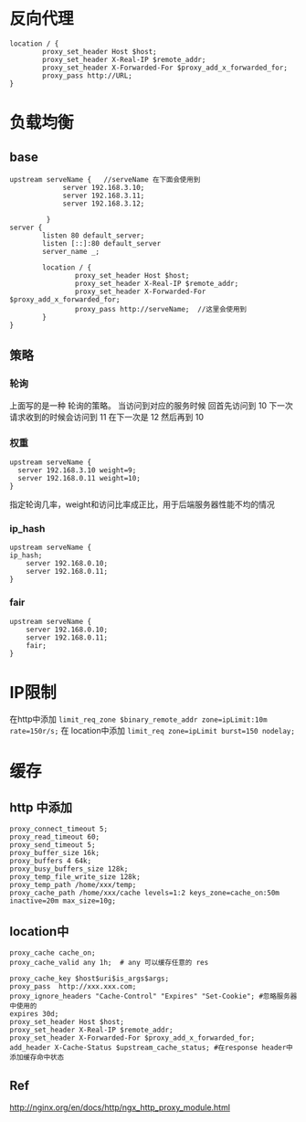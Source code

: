# 反向代理
```
location / {
        proxy_set_header Host $host;
        proxy_set_header X-Real-IP $remote_addr;
        proxy_set_header X-Forwarded-For $proxy_add_x_forwarded_for;
        proxy_pass http://URL;
}
```
# 负载均衡
## base 
```
upstream serveName {   //serveName 在下面会使用到
             server 192.168.3.10;
             server 192.168.3.11;
             server 192.168.3.12;

         }
server {
        listen 80 default_server;
        listen [::]:80 default_server
        server_name _;

        location / {
                proxy_set_header Host $host;
                proxy_set_header X-Real-IP $remote_addr;
                proxy_set_header X-Forwarded-For $proxy_add_x_forwarded_for;
                proxy_pass http://serveName;  //这里会使用到
        }
}
```
## 策略
### 轮询
上面写的是一种 轮询的策略。
当访问到对应的服务时候 回首先访问到  10 下一次请求收到的时候会访问到 11 在下一次是 12 然后再到 10
### 权重
```
upstream serveName { 
  server 192.168.3.10 weight=9; 
  server 192.168.0.11 weight=10; 
} 
```
指定轮询几率，weight和访问比率成正比，用于后端服务器性能不均的情况
###  ip_hash
```
upstream serveName { 
ip_hash; 
    server 192.168.0.10; 
    server 192.168.0.11; 
} 
```

### fair
```
upstream serveName { 
    server 192.168.0.10; 
    server 192.168.0.11; 
    fair; 
} 
```
# IP限制
在http中添加
`limit_req_zone $binary_remote_addr zone=ipLimit:10m rate=150r/s;`
在 location中添加
`limit_req zone=ipLimit burst=150 nodelay;`
# 缓存
## http 中添加
```
proxy_connect_timeout 5;  
proxy_read_timeout 60;  
proxy_send_timeout 5;  
proxy_buffer_size 16k;  
proxy_buffers 4 64k;  
proxy_busy_buffers_size 128k;  
proxy_temp_file_write_size 128k;  
proxy_temp_path /home/xxx/temp;  
proxy_cache_path /home/xxx/cache levels=1:2 keys_zone=cache_on:50m inactive=20m max_size=10g;  
```
## location中
```
proxy_cache cache_on;  
proxy_cache_valid any 1h;  # any 可以缓存任意的 res

proxy_cache_key $host$uri$is_args$args;  
proxy_pass  http://xxx.xxx.com;
proxy_ignore_headers "Cache-Control" "Expires" "Set-Cookie"; #忽略服务器中使用的 
expires 30d;   
proxy_set_header Host $host;  
proxy_set_header X-Real-IP $remote_addr;  
proxy_set_header X-Forwarded-For $proxy_add_x_forwarded_for;  
add_header X-Cache-Status $upstream_cache_status; #在response header中添加缓存命中状态
```

## Ref
http://nginx.org/en/docs/http/ngx_http_proxy_module.html
